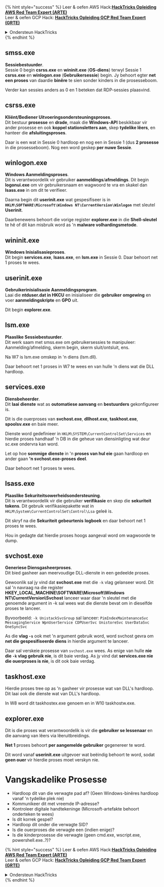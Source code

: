 {% hint style="success" %}
Leer & oefen AWS Hack:<img src="/.gitbook/assets/arte.png" alt="" data-size="line">[**HackTricks Opleiding AWS Red Team Expert (ARTE)**](https://training.hacktricks.xyz/courses/arte)<img src="/.gitbook/assets/arte.png" alt="" data-size="line">\
Leer & oefen GCP Hack: <img src="/.gitbook/assets/grte.png" alt="" data-size="line">[**HackTricks Opleiding GCP Red Team Expert (GRTE)**<img src="/.gitbook/assets/grte.png" alt="" data-size="line">](https://training.hacktricks.xyz/courses/grte)

<details>

<summary>Ondersteun HackTricks</summary>

* Controleer die [**inskrywingsplanne**](https://github.com/sponsors/carlospolop)!
* **Sluit aan by die** 💬 [**Discord-groep**](https://discord.gg/hRep4RUj7f) of die [**telegram-groep**](https://t.me/peass) of **volg** ons op **Twitter** 🐦 [**@hacktricks\_live**](https://twitter.com/hacktricks\_live)**.**
* **Deel hacktruuks deur PR's in te dien by die** [**HackTricks**](https://github.com/carlospolop/hacktricks) en [**HackTricks Cloud**](https://github.com/carlospolop/hacktricks-cloud) github-opslag.

</details>
{% endhint %}


## smss.exe

**Sessiebestuurder**.\
Sessie 0 begin **csrss.exe** en **wininit.exe** (**OS-diens**) terwyl Sessie 1 **csrss.exe** en **winlogon.exe** (**Gebruikersessie**) begin. Jy behoort egter **net een proses** van daardie **binêre** te sien sonder kinders in die prosesseboom.

Verder kan sessies anders as 0 en 1 beteken dat RDP-sessies plaasvind.


## csrss.exe

**Kliënt/Bediener Uitvoeringsondersteuningsproses**.\
Dit bestuur **prosesse** en **drade**, maak die **Windows-API** beskikbaar vir ander prosesse en ook **koppel stationsletters aan**, skep **tydelike lêers**, en hanteer die **afsluitingsproses**.

Daar is een wat in Sessie 0 hardloop en nog een in Sessie 1 (dus **2 prosesse** in die prosesseboom). Nog een word geskep **per nuwe Sessie**.


## winlogon.exe

**Windows Aanmeldingsproses**.\
Dit is verantwoordelik vir gebruiker **aanmeldings**/**afmeldings**. Dit begin **logonui.exe** om vir gebruikersnaam en wagwoord te vra en skakel dan **lsass.exe** in om dit te verifieer.

Daarna begin dit **userinit.exe** wat gespesifiseer is in **`HKLM\SOFTWARE\Microsoft\Windows NT\CurrentVersion\Winlogon`** met sleutel **Userinit**.

Daarbenewens behoort die vorige register **explorer.exe** in die **Shell-sleutel** te hê of dit kan misbruik word as 'n **malware volhardingsmetode**.


## wininit.exe

**Windows Inisialisasieproses**. \
Dit begin **services.exe**, **lsass.exe**, en **lsm.exe** in Sessie 0. Daar behoort net 1 proses te wees.


## userinit.exe

**Gebruikerinisialisasie Aanmeldingsprogram**.\
Laai die **ntduser.dat in HKCU** en inisialiseer die **gebruiker** **omgewing** en voer **aanmeldingskripte** en **GPO** uit.

Dit begin **explorer.exe**.


## lsm.exe

**Plaaslike Sessiebestuurder**.\
Dit werk saam met smss.exe om gebruikersessies te manipuleer: Aanmelding/afmelding, skerm begin, skerm sluit/ontsluit, ens.

Na W7 is lsm.exe omskep in 'n diens (lsm.dll).

Daar behoort net 1 proses in W7 te wees en van hulle 'n diens wat die DLL hardloop.


## services.exe

**Diensbeheerder**.\
Dit **laai** **dienste** wat as **outomatiese aanvang** en **bestuurders** gekonfigureer is.

Dit is die ouerproses van **svchost.exe**, **dllhost.exe**, **taskhost.exe**, **spoolsv.exe** en baie meer.

Dienste word gedefinieer in `HKLM\SYSTEM\CurrentControlSet\Services` en hierdie proses handhaaf 'n DB in die geheue van diensinligting wat deur sc.exe ondervra kan word.

Let op hoe **sommige** **dienste** in 'n **proses van hul eie** gaan hardloop en ander gaan **'n svchost.exe-proses deel**.

Daar behoort net 1 proses te wees.


## lsass.exe

**Plaaslike Sekuriteitsowerheidsondersteuning**.\
Dit is verantwoordelik vir die gebruiker **verifikasie** en skep die **sekuriteit** **tokens**. Dit gebruik verifikasiepakette wat in `HKLM\System\CurrentControlSet\Control\Lsa` geleë is.

Dit skryf na die **Sekuriteit** **gebeurtenis** **logboek** en daar behoort net 1 proses te wees.

Hou in gedagte dat hierdie proses hoogs aangeval word om wagwoorde te dump.


## svchost.exe

**Generiese Diensgasheerproses**.\
Dit bied gasheer aan meervoudige DLL-dienste in een gedeelde proses.

Gewoonlik sal jy vind dat **svchost.exe** met die `-k` vlag gelanseer word. Dit sal 'n navraag na die register **HKEY\_LOCAL\_MACHINE\SOFTWARE\Microsoft\Windows NT\CurrentVersion\Svchost** lanceer waar daar 'n sleutel met die genoemde argument in -k sal wees wat die dienste bevat om in dieselfde proses te lanceer.

Byvoorbeeld: `-k UnistackSvcGroup` sal lanceer: `PimIndexMaintenanceSvc MessagingService WpnUserService CDPUserSvc UnistoreSvc UserDataSvc OneSyncSvc`

As die **vlag `-s`** ook met 'n argument gebruik word, word svchost gevra om **net die gespesifiseerde diens** in hierdie argument te lanceer.

Daar sal verskeie prosesse van `svchost.exe` wees. As enige van hulle **nie die `-k` vlag gebruik nie**, is dit baie verdag. As jy vind dat **services.exe nie die ouerproses is nie**, is dit ook baie verdag.


## taskhost.exe

Hierdie proses tree op as 'n gasheer vir prosesse wat van DLL's hardloop. Dit laai ook die dienste wat van DLL's hardloop.

In W8 word dit taskhostex.exe genoem en in W10 taskhostw.exe.


## explorer.exe

Dit is die proses wat verantwoordelik is vir die **gebruiker se lessenaar** en die aanvang van lêers via lêeruitbreidings.

**Net 1** proses behoort **per aangemelde gebruiker** gegenereer te word.

Dit word vanaf **userinit.exe** uitgevoer wat beëindig behoort te word, sodat **geen ouer** vir hierdie proses moet verskyn nie.


# Vangskadelike Prosesse

* Hardloop dit van die verwagte pad af? (Geen Windows-binêres hardloop vanaf 'n tydelike plek nie)
* Kommunikeer dit met vreemde IP-adresse?
* Kontroleer digitale handtekeninge (Microsoft-artefakte behoort onderteken te wees)
* Is dit korrek gespel?
* Hardloop dit onder die verwagte SID?
* Is die ouerproses die verwagte een (indien enige)?
* Is die kinderprosesse die verwagte (geen cmd.exe, wscript.exe, powershell.exe..?)?


{% hint style="success" %}
Leer & oefen AWS Hack:<img src="/.gitbook/assets/arte.png" alt="" data-size="line">[**HackTricks Opleiding AWS Red Team Expert (ARTE)**](https://training.hacktricks.xyz/courses/arte)<img src="/.gitbook/assets/arte.png" alt="" data-size="line">\
Leer & oefen GCP Hack: <img src="/.gitbook/assets/grte.png" alt="" data-size="line">[**HackTricks Opleiding GCP Red Team Expert (GRTE)**<img src="/.gitbook/assets/grte.png" alt="" data-size="line">](https://training.hacktricks.xyz/courses/grte)

<details>

<summary>Ondersteun HackTricks</summary>

* Controleer die [**inskrywingsplanne**](https://github.com/sponsors/carlospolop)!
* **Sluit aan by die** 💬 [**Discord-groep**](https://discord.gg/hRep4RUj7f) of die [**telegram-groep**](https://t.me/peass) of **volg** ons op **Twitter** 🐦 [**@hacktricks\_live**](https://twitter.com/hacktricks\_live)**.**
* **Deel hacktruuks deur PR's in te dien by die** [**HackTricks**](https://github.com/carlospolop/hacktricks) en [**HackTricks Cloud**](https://github.com/carlospolop/hacktricks-cloud) github-opslag.

</details>
{% endhint %}
